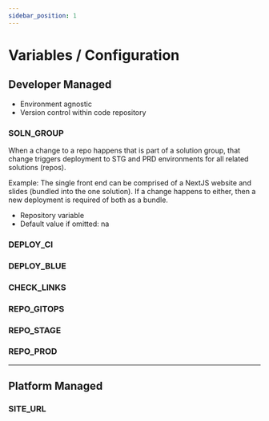 ```yaml
---
sidebar_position: 1
---
```


# Variables / Configuration

## Developer Managed

* Environment agnostic
* Version control within code repository

### SOLN_GROUP

When a change to a repo happens that is part of a solution group, that change triggers deployment to STG and PRD environments for all related solutions (repos).

Example: The single front end can be comprised of a NextJS website and slides (bundled into the one solution). If a change happens to either, then a new deployment is required of both as a bundle.

* Repository variable
* Default value if omitted: na

### DEPLOY_CI

### DEPLOY_BLUE

### CHECK_LINKS

### REPO_GITOPS

### REPO_STAGE

### REPO_PROD

---

## Platform Managed

### SITE_URL

